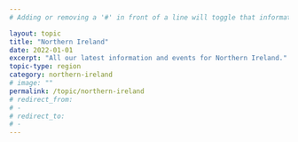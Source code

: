 ```yaml
---
# Adding or removing a '#' in front of a line will toggle that information off and on from being processed. 

layout: topic
title: "Northern Ireland"
date: 2022-01-01
excerpt: "All our latest information and events for Northern Ireland."
topic-type: region
category: northern-ireland
# image: ""
permalink: /topic/northern-ireland
# redirect_from: 
# - 
# redirect_to: 
# - 
---
```


